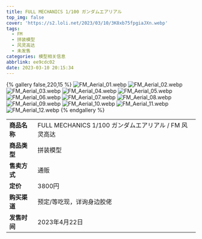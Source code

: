 ```yaml
---
title: FULL MECHANICS 1/100 ガンダムエアリアル
top_img: false
cover: 'https://s2.loli.net/2023/03/10/3K8xb75fpgiaJXn.webp'
tags:
  - FM
  - 拼装模型
  - 风灵高达
  - 未发售
categories: 模型相关信息
abbrlink: ee9cdc02
date: 2023-03-10 20:15:34
---
```


{% gallery false,220,15 %}
![FM_Aerial_01.webp](https://s2.loli.net/2023/03/10/nmdBzQVqZartwUx.webp)
![FM_Aerial_02.webp](https://s2.loli.net/2023/03/10/ANFoMchXbypKZIH.webp)
![FM_Aerial_03.webp](https://s2.loli.net/2023/03/10/puGr8iWx3g1qDNd.webp)
![FM_Aerial_04.webp](https://s2.loli.net/2023/03/10/8pF9TRuNA4OrjWI.webp)
![FM_Aerial_05.webp](https://s2.loli.net/2023/03/10/1SQzDMBkCqr9n4H.webp)
![FM_Aerial_06.webp](https://s2.loli.net/2023/03/10/kaiRGSLVEwp5JTb.webp)
![FM_Aerial_07.webp](https://s2.loli.net/2023/03/10/hg3ztC7Tr5GYxak.webp)
![FM_Aerial_08.webp](https://s2.loli.net/2023/03/10/UReZjSdgWF9My4r.webp)
![FM_Aerial_09.webp](https://s2.loli.net/2023/03/10/yW7tfAgODbHE6x1.webp)
![FM_Aerial_10.webp](https://s2.loli.net/2023/03/10/rDILTNg63sm8acJ.webp)
![FM_Aerial_11.webp](https://s2.loli.net/2023/03/10/q2MhD3Lc9vA1iHE.webp)
![FM_Aerial_12.webp](https://s2.loli.net/2023/03/10/3K8xb75fpgiaJXn.webp)
{% endgallery %}

<table>
    <tr><td><b>商品名称</td><td>FULL MECHANICS 1/100 ガンダムエアリアル / FM 风灵高达</td></tr>
    <tr><td><b>商品类型</td><td>拼装模型</td></tr>
    <tr><td><b>售卖方式</td><td>通贩</td></tr>
    <tr><td><b>定价</td><td>3800円</td></tr>
    <tr><td><b>购买渠道</td><td>预定/等吃现，详询身边胶佬</td></tr>
    <tr><td><b>发售时间</td><td>2023年4月22日</td></tr>
</table>